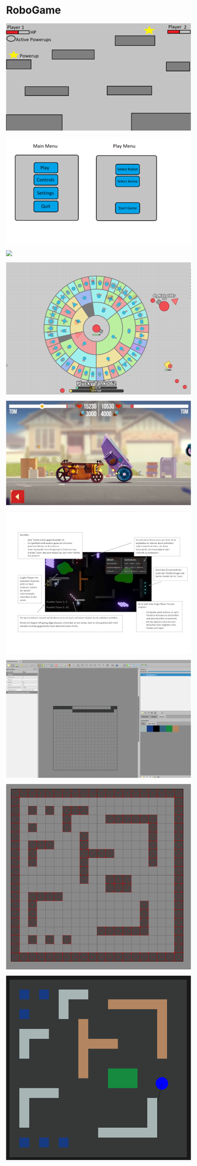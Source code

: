 # RoboGame
![](images/Design_Jonathan.png)

![](images/Menu_Jonathan.png) 

![](images/Roboter_Jonathan.jpg)

![](images/Tank_Matthias.png)

![](images/Cats_Matthias.png)

![](images/Design_Amina.jpg)

![](images/Tiled_Window.png)

![](images/Tiled_Struktur.png)

![](images/Game_Design.png) 
